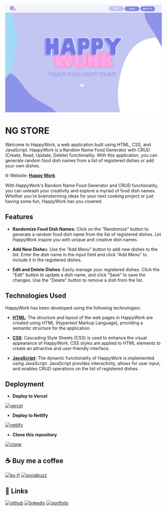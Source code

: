 ![My Image](HappyWork.png)
# NG STORE

Welcome to HappyWork, a web application built using HTML, CSS, and JavaScript. HappyWork is a Random Name Food Generator with CRUD (Create, Read, Update, Delete) functionality. With this application, you can generate random food dish names from a list of registered dishes or add your own dishes.

🌐 Website: [**Happy Work**](https://nehemiagueldi.github.io/HappyWork)

With HappyWork's Random Name Food Generator and CRUD functionality, you can unleash your creativity and explore a myriad of food dish names. Whether you're brainstorming ideas for your next cooking project or just having some fun, HappyWork has you covered.


## Features

- **Randomize Food Dish Names**: Click on the "Randomize" button to generate a random food dish name from the list of registered dishes. Let HappyWork inspire you with unique and creative dish names.

- **Add New Dishe**s: Use the "Add Menu" button to add new dishes to the list. Enter the dish name in the input field and click "Add Menu" to include it in the registered dishes.

- **Edit and Delete Dishes**: Easily manage your registered dishes. Click the "Edit" button to update a dish name, and click "Save" to save the changes. Use the "Delete" button to remove a dish from the list.



## Technologies Used
HappyWork has been developed using the following technologies:

- [**HTML**](https://html.com): The structure and layout of the web pages in HappyWork are created using HTML (Hypertext Markup Language), providing a semantic structure for the application.

- [**CSS**](https://www.w3schools.com/css): Cascading Style Sheets (CSS) is used to enhance the visual appearance of HappyWork. CSS styles are applied to HTML elements to create an attractive and user-friendly interface.

- [**JavaScript**](https://www.w3schools.com/js): The dynamic functionality of HappyWork is implemented using JavaScript. JavaScript provides interactivity, allows for user input, and enables CRUD operations on the list of registered dishes.
## Deployment

- **Deploy to Vercel**

[![vercel](https://img.shields.io/badge/vercel-black?style=for-the-badge&logo=vercel&logoColor=white)](https://vercel.com/import/git?s=https://github.com/nehemiagueldi/HappyWork)


- **Deploy to Netlify**

[![netlify](https://img.shields.io/badge/netlify-059669?style=for-the-badge&logo=netlify&logoColor=white)](https://app.netlify.com/start/deploy?repository=https://github.com/nehemiagueldi/HappyWork)


- **Clone this repository**

[![clone](https://img.shields.io/badge/Clone_Repository-1d4ed8?style=for-the-badge&logo=renovatebot&logoColor=white)](https://github.com/nehemiagueldi/HappyWork/generate)

## ☕ Buy me a coffee

[![ko-fi](https://img.shields.io/badge/ko-fi-db2777?style=for-the-badge&logo=ko-fi&logoColor=white)](https://ko-fi.com/nehemiagueldi) [![sociabuzz](https://img.shields.io/badge/sociabuzz-16a34a?style=for-the-badge&logo=StackBlitz&logoColor=white)](https://sociabuzz.com/nehemiagueldi/donate)


## 🔗 Links

[![github](https://img.shields.io/badge/github-1DA1F2?style=for-the-badge&logo=github&logoColor=white)](https://github.com/nehemiagueldi) [![linkedin](https://img.shields.io/badge/linkedin-0A66C2?style=for-the-badge&logo=linkedin&logoColor=white)](https://www.linkedin.com/in/nehemiagueldi/) [![portfolio](https://img.shields.io/badge/my_portfolio-0d9488?style=for-the-badge&logo=square&logoColor=white)](https://nehemiagueldi.github.io/) 
